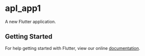 # apl_app1

A new Flutter application.

## Getting Started

For help getting started with Flutter, view our online
[documentation](https://flutter.io/).
